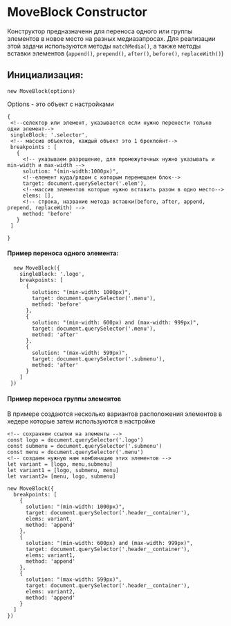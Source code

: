 # MoveBlock Constructor

Конструктор предназначенн для переноса одного или группы элементов в новое место на разных медиазапросах. Для реализации этой задачи используются методы `matchMedia()`, а также методы вставки элементов (`append()`, `prepend()`, `after()`, `before()`, `replaceWith()`)

## Инициализация:

`new MoveBlock(options)`

Options - это объект с настройками
 ```
{
  <!--селектор или элемент, указывается если нужно перенести только одни элемент-->
  singleBlock: '.selector',
  <!-- массив объектов, каждый объект это 1 брекпойнт-->
  breakpoints : [
    {
      <!-- указываем разрешение, для промежуточных нужно указывать и min-width и max-width -->
      solution: "(min-width:1000px)",
      <!--елемент куда/рядом с которым перемещаем блок-->
      target: document.querySelector('.elem'),
      <!--массив элементов которые нужно вставить разом в одно место-->
      elems: [],  
      <!-- строка, название метода вставки(before, after, append, prepend, replaceWith) -->
      method: 'before'
    }
  ]
  
}
```
#### Пример переноса одного элемента:
```
  new MoveBlock({
    singleBlock: '.logo',
    breakpoints: [
      {
        solution: "(min-width: 1000px)",
        target: document.querySelector('.menu'),
        method: 'before'
      },
      {
        solution: "(min-width: 600px) and (max-width: 999px)",
        target: document.querySelector('.menu'),
        method: 'after'
      },
      {
        solution: "(max-width: 599px)",
        target: document.querySelector('.submenu'),
        method: 'after'
      }
    ]
 })
```
#### Пример переноса группы элементов
В примере создаются несколько вариантов расположения элементов в хедере которые затем используются в настройке
```
<!-- сохраняем ссылки на элементы -->
const logo = document.querySelector('.logo')
const submenu = document.querySelector('.submenu')
const menu = document.querySelector('.menu')
<!-- создаем нужную нам комбинацию этих элементов -->
let variant = [logo, menu,submenu]
let variant1 = [logo, submenu, menu]
let variant2= [menu, logo, submenu]

new MoveBlock({
  breakpoints: [
    {
      solution: "(min-width: 1000px)",
      target: document.querySelector('.header__container'),
      elems: variant,
      method: 'append'
    },
    {
      solution: "(min-width: 600px) and (max-width: 999px)",
      target: document.querySelector('.header__container'),
      elems: variant1,
      method: 'append'
    },
    {
      solution: "(max-width: 599px)",
      target: document.querySelector('.header__container'),
      elems: variant2,
      method: 'append'
    }
  ]
})
```